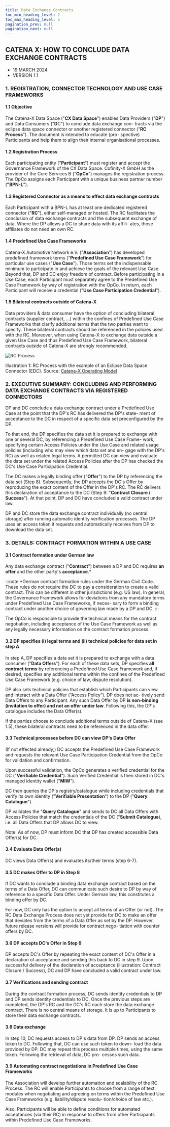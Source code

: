 ```yaml
---
title: Data Exchange Contracts
toc_min_heading_level: 2
toc_max_heading_level: 5
pagination_prev: null
pagination_next: null
---
```


## CATENA X: HOW TO CONCLUDE DATA EXCHANGE CONTRACTS

- 19 MARCH 2024
- VERSION 1.1

### 1. REGISTRATION, CONNECTOR TECHNOLOGY AND USE CASE FRAMEWORKS

#### 1.1 Objective

The Catena-X Data Space ("**CX Data Space**") enables Data Providers ("**DP**") and Data Consumers ("**D**C") to conclude data exchange con- tracts via the eclipse data space connector or another registered connector ("**RC Process**"). The document is intended to educate (pro- spective) Participants and help them to align their internal organisational processes.

#### 1.2 Registration Process

Each participating entity ("**Participant**") must register and accept the Governance Framework of the CX Data Space. Cofinity-X GmbH as the provider of the Core Services B ("**OpCo**") manages the registration process. The OpCo assigns each Participant with a unique business partner number (**"BPN-L**").

#### 1.3 Registered Connector as a means to effect data exchange contracts

Each Participant with a BPN-L has at least one dedicated registered connector ("**RC**"), either self-managed or hosted. The RC facilitates the conclusion of data exchange contracts and the subsequent exchange of data. Where the DP allows a DC to share data with its affili- ates, those affiliates do not need an own RC.

#### 1.4 Predefined Use Case Frameworks

Catena-X Automotive Network e.V. ("**Association**") has developed predefined framework terms ("**Predefined Use Case Framework**") for particular use cases ("**Use Case**"). Those terms set the indispensable minimum to participate in and achieve the goals of the relevant Use Case. Beyond that, DP and DC enjoy freedom of contract. Before participating in a Use Case, each Participant must separately agree to the Predefined Use Case Framework by way of registration with the OpCo. In return, each Participant will receive a credential ("**Use Case Participation Credential**").

#### 1.5 Bilateral contracts outside of Catena-X

Data providers & data consumer have the option of concluding bilateral contracts (supplier contract, ...) within the confines of Predefined Use Case Frameworks that clarify additional terms that the two parties want to specify. These bilateral contracts should be referenced in the policies used with the RC. Moreover, when using Catena-X to exchange data outside a given Use Case and thus Predefined Use Case Framework, bilateral contracts outside of Catena-X are strongly recommended.

![RC Process](./assets/data-exchange-process-2de9e4cb18ad9602cb2ba975287579f6.png)

Illustration 1: RC Process with the example of an Eclipse Data Space Connector (EDC). Source: [Catena-X Operating Model](/docs/operating-model/operating-model)

### 2. EXECUTIVE SUMMARY: CONCLUDING AND PERFORMING DATA EXCHANGE CONTRACTS VIA REGISTERED CONNECTORS

DP and DC conclude a data exchange contract under a Predefined Use Case at the point that the DP's RC has delivered the DP's state- ment of acceptance to the DC in respect of a specific data set preconfigured by the DP.

To that end, the DP specifies the data set it is prepared to exchange with one or several DC, by referencing a Predefined Use Case Frame- work, specifying certain Access Policies under the Use Case and related usage policies (including who may view which data set and en- gage with the DP's RC) as well as related legal terms. A permitted DC can view and evaluate the data set under the related Access Policies after the DP has checked the DC's Use Case Participation Credential.

The DC makes a legally binding offer ("**Offer**") to the DP by referencing the data set (Step 8). Subsequently, the DP accepts the DC's Offer by reproducing the exact content of the Offer in the DP's RC. The RC delivers this declaration of acceptance to the DC (Step 9: "**Contract Closure / Success**"). At that point, DP and DC have concluded a valid contract under law.

DP and DC store the data exchange contract individually (no central storage) after running automatic identity verification processes. The DP uses an access token it requests and automatically receives from DP to download the data set.

### 3. DETAILS: CONTRACT FORMATION WITHIN A USE CASE

#### 3.1 Contract formation under German law

Any data exchange contract ("**Contract**") between a DP and DC requires **an offer** and the other party's **acceptance**.\*

:::note
\*German contract formation rules under the German Civil Code. These rules do not require the DC to pay a consideration to create a valid contract. This can be different in other jurisdictions (e.g. US law). In general, the Governance Framework allows for deviations from any mandatory terms under Predefined Use Case Frameworks, if neces- sary to form a binding contract under another choice of governing law made by a DP and DC.
:::

The OpCo is responsible to provide the technical means for the contract negotiation, including acceptance of the Use Case Framework as well as any legally necessary information on the contract formation process.

#### 3.2 DP specifies (i) legal terms and (ii) technical policies for data set in step A

In step A, DP specifies a data set it is prepared to exchange with a data consumer ("**Data Offers**"). For each of these data sets, DP specifies **all contract terms** by referencing a Predefined Use Case Framework and, if desired, specifies any additional terms within the confines of the Predefined Use Case Framework (e.g. choice of law, dispute resolution).

DP also sets technical policies that establish which Participants can view and interact with a Data Offer (“Access Policy”). DP does not ac- tively send Data Offers to any Participant. Any such Data Offer by DP **is non-binding (invitation to offer) and not an offer under law**.
Following this, the DP's catalogue includes the Data Offer(s).

If the parties choose to conclude additional terms outside of Catena-X (see 1.5), these bilateral contracts need to be referenced in the data offer.

#### 3.3 Technical processes before DC can view DP's Data Offer

(If not effected already,) DC accepts the Predefined Use Case Framework and requests the relevant Use Case Participation Credential from the OpCo for validation and confirmation.

Upon successful validation, the OpCo generates a verified credential for the DC ("**Verifiable Credential**"). Such Verified Credential is then stored in DC's managed identity wallet ("**MIW**").

DC then queries the DP's registry/catalogue while including credentials that verify its own identity ("**Verifiable Presentation**") to the DP ("**Query Catalogue**").

DP validates the "**Query Catalogue**" and sends to DC all Data Offers with Access Policies that match the credentials of the DC ("**Submit Catalogue**), i.e. all Data Offers that DP allows DC to view.

Note: As of now, DP must inform DC that DP has created accessible Data Offer(s) for DC.

#### 3.4 Evaluate Data Offer(s)

DC views Data Offer(s) and evaluates its/their terms (step 6-7).

#### 3.5 DC makes Offer to DP in Step 8

If DC wants to conclude a binding data exchange contract based on the terms of a Data Offer, DC can communicate such desire to DP by way of reference to a specific Data Offer. Under German law, this constitutes a binding offer by DC.

For now, DC only has the option to accept all terms of an Offer (or not). The RC Data Exchange Process does not yet provide for DC to make an offer that deviates from the terms of a Data Offer as set by the DP. However, future release versions will provide for contract nego- tiation with counter offers by DC.

#### 3.6 DP accepts DC's Offer in Step 9

DP accepts DC's Offer by repeating the exact content of DC's Offer in a declaration of acceptance and sending this back to DC in step 9. Upon successful delivery of the declaration of acceptance (illustration: Contract Closure / Success), DC and DP have concluded a valid contract under law.

#### 3.7 Verifications and sending contract

During the contract formation process, DC sends identity credentials to DP and DP sends identity credentials to DC. Once the previous steps are completed, the DP's RC and the DC's RC each store the data exchange contract. There is no central means of storage. It is up to Participants to store their data exchange contracts.

#### 3.8 Data exchange

In step 10, DC requests access to DP's data from DP. DP sends an access token to DC. Following that, DC can use such token to down- load the data provided by DP. DC may repeat this process multiple times, using the same token. Following the retrieval of data, DC pro- cesses such data.

#### 3.9 Automating contract negotiations in Predefined Use Case Frameworks

The Association will develop further automation and scalability of the RC Process. The RC will enable Participants to choose from a range of text modules when negotiating and agreeing on terms within the Predefined Use Case Frameworks (e.g. liability/dispute resolu- tion/choice of law etc.).

Also, Participants will be able to define conditions for automated acceptances (via their RC) in response to offers from other Participants within Predefined Use Case Frameworks.
